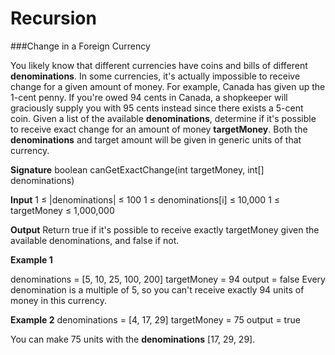 # **Recursion**


###Change in a Foreign Currency

You likely know that different currencies have coins and bills of different **denominations**. In some currencies, it's actually impossible to receive change for a given amount of money. For example, Canada has given up the 1-cent penny. If you're owed 94 cents in Canada, a shopkeeper will graciously supply you with 95 cents instead since there exists a 5-cent coin.
Given a list of the available **denominations**, determine if it's possible to receive exact change for an amount of money **targetMoney**. Both the **denominations** and target amount will be given in generic units of that currency.


**Signature**
boolean canGetExactChange(int targetMoney, int[] denominations)


**Input**
1 ≤ |denominations| ≤ 100
1 ≤ denominations[i] ≤ 10,000
1 ≤ targetMoney ≤ 1,000,000


**Output**
Return true if it's possible to receive exactly targetMoney given the available denominations, and false if not.


**Example 1**

denominations = [5, 10, 25, 100, 200]
targetMoney = 94
output = false
Every denomination is a multiple of 5, so you can't receive exactly 94 units of money in this currency.


**Example 2**
denominations = [4, 17, 29]
targetMoney = 75
output = true


You can make 75 units with the **denominations** [17, 29, 29].
